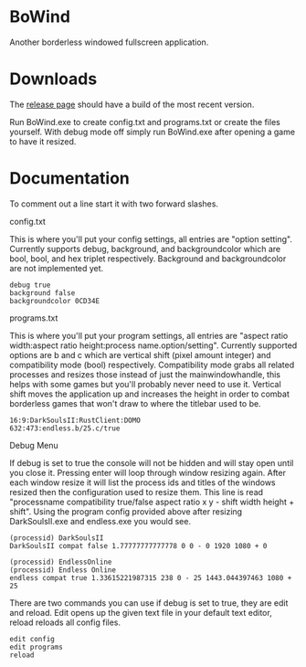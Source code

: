 BoWind
=========
Another borderless windowed fullscreen application.

Downloads
=========
The [release page](https://github.com/Wsheerio/BoWind/releases) should have a build of the most recent version.

Run BoWind.exe to create config.txt and programs.txt or create the files yourself. With debug mode off simply run BoWind.exe after opening a game to have it resized.

Documentation
=========
To comment out a line start it with two forward slashes.

config.txt

This is where you'll put your config settings, all entries are "option setting". Currently supports debug, background, and backgroundcolor which are bool, bool, and hex triplet respectively. Background and backgroundcolor are not implemented yet.

    debug true
    background false
    backgroundcolor 0CD34E

programs.txt

This is where you'll put your program settings, all entries are "aspect ratio width:aspect ratio height:process name.option/setting". Currently supported options are b and c which are vertical shift (pixel amount integer) and compatibility mode (bool) respectively. Compatibility mode grabs all related processes and resizes those instead of just the mainwindowhandle, this helps with some games but you'll probably never need to use it. Vertical shift moves the application up and increases the height in order to combat borderless games that won't draw to where the titlebar used to be.

    16:9:DarkSoulsII:RustClient:DOMO
    632:473:endless.b/25.c/true
    
Debug Menu

If debug is set to true the console will not be hidden and will stay open until you close it. Pressing enter will loop through window resizing again. After each window resize it will list the process ids and titles of the windows resized then the configuration used to resize them. This line is read "processname compatibility true/false aspect ratio x y - shift width height + shift". Using the program config provided above after resizing DarkSoulsII.exe and endless.exe you would see.

    (processid) DarkSoulsII
    DarkSoulsII compat false 1.77777777777778 0 0 - 0 1920 1080 + 0
    
    (processid) EndlessOnline
    (processid) Endless Online
    endless compat true 1.33615221987315 238 0 - 25 1443.044397463 1080 + 25
    
There are two commands you can use if debug is set to true, they are edit and reload. Edit opens up the given text file in your default text editor, reload reloads all config files.

    edit config
    edit programs
    reload
